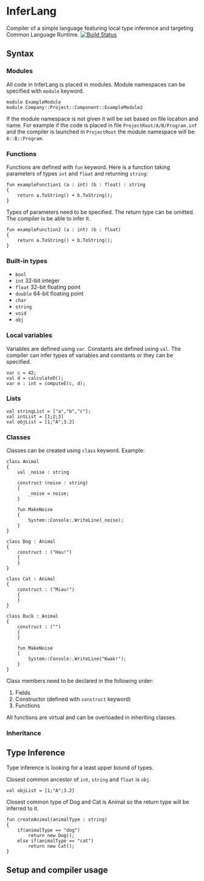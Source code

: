# InferLang
Compiler of a simple language featuring local type inference and targeting Common Language Runtime.
[![Build Status](https://travis-ci.org/karoletrych/compiler.svg?branch=master)](https://travis-ci.org/karoletrych/compiler)
## Syntax
### Modules
All code in InferLang is placed in modules.
Module namespaces can be specified with ``module`` keyword.

    module ExampleModule
    module Company::Project::Component::ExampleModule2

If the module namespace is not given it will be set based on file location and name.
For example if the code is placed in file `ProjectRoot/A/B/Program.inf` and the compiler is launched in `ProjectRoot` the module namespace will be: `A::B::Program`.



### Functions
Functions are defined with ``fun`` keyword.
Here is a function taking parameters of types ``int`` and ``float`` and returning ``string``:

    fun exampleFunction1 (a : int) (b : float) : string
    {
        return a.ToString() + b.ToString();
    }
Types of parameters need to be specified.
The return type can be omitted. The compiler is be able to infer it.

    fun exampleFunction2 (a : int) (b : float)
    {
        return a.ToString() + b.ToString();
    }
### Built-in types
* ``bool`` 
* ``int`` 32-bit integer
* ``float`` 32-bit floating point
* ``double`` 64-bit floating point
* ``char`` 
* ``string`` 
* ``void`` 
* ``obj`` 

### Local variables
Variables are defined using ``var``. Constants are defined using ``val``. 
The compiler can infer types of variables and constants or they can be specified.

    var c = 42;
    val d = calculateD();
    var e : int = computeE(c, d);
### Lists
    val stringList = ["a","b","c"];
    val intList = [1;2;3]
    val objList = [1;"A";3.2]
### Classes

Classes can be created using ``class`` keyword. Example:

    class Animal 
    {
        val _noise : string

        construct (noise : string)
        {
            _noise = noise;
        }

        fun MakeNoise
        {
            System::Console:.WriteLine(_noise);
        }
    }

    class Dog : Animal
    {
        construct : ("Hau!")
        {
        }
    }

    class Cat : Animal
    {
        construct : ("Miau!")
        {
        }
    }

    class Duck : Animal
    {
        construct : ("")
        {
        }

        fun MakeNoise
        {
            System::Console:.WriteLine("Kwak!");
        }
    }

Class members need to be declared in the following order:

1. Fields
2. Constructor (defined with ``construct`` keyword)
3. Functions

All functions are virtual and can be overloaded in inheriting classes.

### Inheritance


## Type Inference
Type inference is looking for a least upper bound of types.

Closest common ancestor of ``int``, ``string`` and ``float`` is ``obj``.

    val objList = [1;"A";3.2]

Closest common type of Dog and Cat is Animal so the return type will be inferred to it.

    fun createAnimal(animalType : string)
    {
        if(animalType == "dog")
            return new Dog();
        else if(animalType == "cat")
            return new Cat();
    }

## Setup and compiler usage
